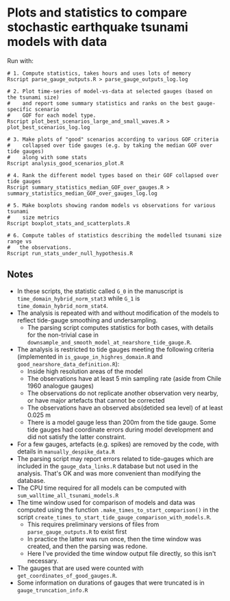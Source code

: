# Plots and statistics to compare stochastic earthquake tsunami models with data

Run with:
```
# 1. Compute statistics, takes hours and uses lots of memory
Rscript parse_gauge_outputs.R > parse_gauge_outputs_log.log 

# 2. Plot time-series of model-vs-data at selected gauges (based on the tsunami size)
#    and report some summary statistics and ranks on the best gauge-specific scenario 
#    GOF for each model type.
Rscript plot_best_scenarios_large_and_small_waves.R > plot_best_scenarios_log.log 

# 3. Make plots of "good" scenarios according to various GOF criteria
#    collapsed over tide gauges (e.g. by taking the median GOF over tide gauges)
#    along with some stats
Rscript analysis_good_scenarios_plot.R

# 4. Rank the different model types based on their GOF collapsed over tide gauges
Rscript summary_statistics_median_GOF_over_gauges.R > summary_statistics_median_GOF_over_gauges_log.log

# 5. Make boxplots showing random models vs observations for various tsunami
#    size metrics
Rscript boxplot_stats_and_scatterplots.R

# 6. Compute tables of statistics describing the modelled tsunami size range vs
#   the observations.
Rscript run_stats_under_null_hypothesis.R
```

## Notes
* In these scripts, the statistic called `G_0` in the manuscript is `time_domain_hybrid_norm_stat3` while `G_1` is `time_domain_hybrid_norm_stat4`. 
* The analysis is repeated with and without modification of the models to reflect tide-gauge smoothing and undersampling. 
  * The parsing script computes statistics for both cases, with details for the non-trivial case in `downsample_and_smooth_model_at_nearshore_tide_gauge.R`.
* The analysis is restricted to tide gauges meeting the following criteria (implemented in `is_gauge_in_highres_domain.R` and `good_nearshore_data_definition.R`):
  * Inside high resolution areas of the model
  * The observations have at least 5 min sampling rate (aside from Chile 1960 analogue gauges)
  * The observations do not replicate another observation very nearby, or have major artefacts that cannot be corrected
  * The observations have an observed abs(detided sea level) of at least 0.025 m
  * There is a model gauge less than 200m from the tide gauge. Some tide gauges had coordinate errors during model development and did not satisfy the latter constraint. 
* For a few gauges, artefacts (e.g. spikes) are removed by the code, with details in `manually_despike_data.R`
* The parsing script may report errors related to tide-gauges which are included in the `gauge_data_links.R` database but not used in the analysis. That's OK and was more convenient than modifying the database.
* The CPU time required for all models can be computed with `sum_walltime_all_tsunami_models.R`
* The time window used for comparison of models and data was computed using the function `.make_times_to_start_comparison()` in the script `create_times_to_start_tide_gauge_comparison_with_models.R`. 
  * This requires preliminary versions of files from `parse_gauge_outputs.R` to exist first 
  * In practice the latter was run once, then the time window was created, and then the parsing was redone.
  * Here I've provided the time window output file directly, so this isn't necessary.
* The gauges that are used were counted with `get_coordinates_of_good_gauges.R`.
* Some information on durations of gauges that were truncated is in `gauge_truncation_info.R`

